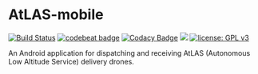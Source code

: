 # AtLAS-mobile

[![Build Status](https://travis-ci.org/nathantspencer/AtLAS-mobile.svg?branch=master)](https://travis-ci.org/nathantspencer/AtLAS-mobile)
[![codebeat badge](https://codebeat.co/badges/5acb4f3e-8585-4be1-bb75-285cd9a3219b)](https://codebeat.co/projects/github-com-nathantspencer-atlas-mobile-master)
[![Codacy Badge](https://api.codacy.com/project/badge/Grade/06bf8204bca44970bf80a79d443a4b6c)](https://www.codacy.com/app/nathantspencer/AtLAS-mobile?utm_source=github.com&amp;utm_medium=referral&amp;utm_content=nathantspencer/AtLAS-mobile&amp;utm_campaign=Badge_Grade)
![](https://reposs.herokuapp.com/?path=nathantspencer/AtLAS-mobile&color=blue)
[![license: GPL v3](https://img.shields.io/badge/license-GPL%20v3-blue.svg)](https://www.gnu.org/licenses/gpl-3.0)

An Android application for dispatching and receiving AtLAS (Autonomous Low Altitude Service) delivery drones.
